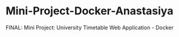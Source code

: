 # Mini-Project-Docker-Anastasiya
FINAL: Mini Project: University Timetable Web Application - Docker 
